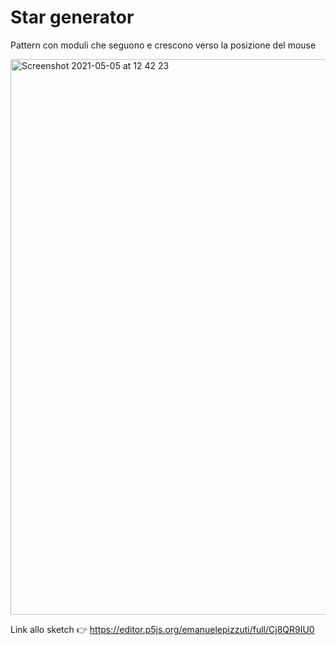 # Star generator

Pattern con moduli che seguono e crescono verso la posizione del mouse

<img width="889" alt="Screenshot 2021-05-05 at 12 42 23" src="https://user-images.githubusercontent.com/76455312/117130353-3a55b480-ada0-11eb-9bf5-8d46ef8a7f5f.png">

Link allo sketch 👉 https://editor.p5js.org/emanuelepizzuti/full/Cj8QR9IU0
